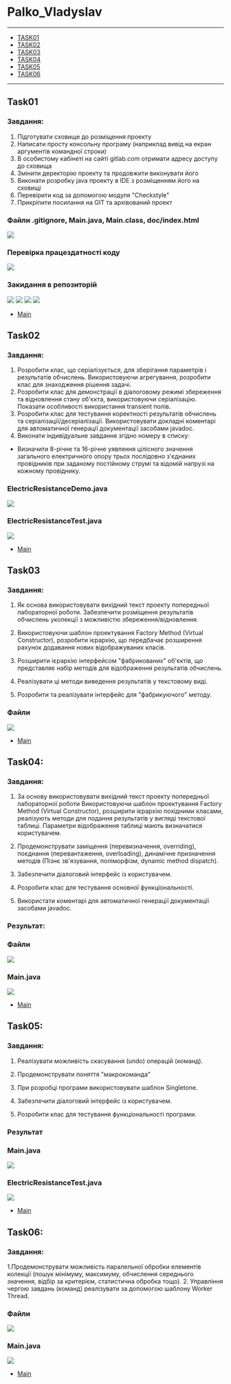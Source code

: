 # Palko_Vladyslav 
---
+ [TASK01](#Task01)
+ [TASK02](#Task02)
+ [TASK03](#Task03)
+ [TASK04](#Task04)
+ [TASK05](#Task05)
+ [TASK06](#Task06)

---
## Task01

### Завдання: 
1. Підготувати сховище до розміщення проекту
2. Написати просту консольну програму (наприклад вивід на екран аргументів командної строки)
3. В особистому кабінеті на сайті gitlab.com отримати адресу доступу до сховища
4. Змінити деректорію проекту та продовжити виконувати його
5. Виконати розробку java проекту в IDE з розміщенням його на сховищі
6. Перевірити код за допомогою модуля "Checkstyle"
7. Прикріпити посилання на GIT та архівований проект

### Файли .gitignore, Main.java, Main.class, doc/index.html

<img src="https://github.com/Stickki/Palko/blob/2e6c8ec36dd01873dce5e929ec9627658e3635ca/img/1_5.jpg" />

### Перевірка працездатності коду

<img src="https://github.com/Stickki/Palko/blob/2e6c8ec36dd01873dce5e929ec9627658e3635ca/img/1_1.jpg" />

### Закидання в репозиторій

<img src="https://github.com/Stickki/Palko/blob/2e6c8ec36dd01873dce5e929ec9627658e3635ca/img/1_2.jpg"/>
<img src="https://github.com/Stickki/Palko/blob/2e6c8ec36dd01873dce5e929ec9627658e3635ca/img/1_3.jpg"/>
<img src="https://github.com/Stickki/Palko/blob/2e6c8ec36dd01873dce5e929ec9627658e3635ca/img/1_4.jpg"/>
<img src="https://github.com/Stickki/Palko/blob/2e6c8ec36dd01873dce5e929ec9627658e3635ca/img/1_6.jpg"/>

+ [Main](#Palko_Vladyslav)

## Task02

### Завдання:
1. Розробити клас, що серіалізується, для зберігання параметрів і результатів
обчислень. Використовуючи агрегування, розробити клас для знаходження рішення
задачі. 
2. Розробити клас для демонстрації в діалоговому режимі збереження та
відновлення стану об'єкта, використовуючи серіалізацію. Показати особливості
використання transient полів. 
3. Розробити клас для тестування коректності результатів обчислень та
серіалізації/десеріалізації. Використовувати докладні коментарі для автоматичної генерації
документації засобами javadoc.
4. Виконати індивідуальне завдання згідно номеру в списку:
- Визначити 8-річне та 16-річне уявлення цілісного значення загального електричного опору трьох послідовно з'єднаних провідників при заданому постійному струмі та відомій напрузі на кожному провіднику.


### ElectricResistanceDemo.java
<img src="https://github.com/Stickki/Palko/blob/ebad4e7b6d2d3e9dc227e10f27d87ad4dd4bade1/img/2_1.jpg"/>

### ElectricResistanceTest.java
<img src="https://github.com/Stickki/Palko/blob/ebad4e7b6d2d3e9dc227e10f27d87ad4dd4bade1/img/2_2.jpg"/>

+ [Main](#Palko_Vladyslav)

## Task03

### Завдання:

1. Як основа використовувати вихідний текст проекту попередньої лабораторної роботи. Забезпечити розміщення результатів обчислень уколекції з можливістю збереження/відновлення.

2. Використовуючи шаблон проектування Factory Method (Virtual Constructor), розробити ієрархію, що передбачає розширення рахунок додавання
нових відображуваних класів.

3. Розширити ієрархію інтерфейсом "фабрикованих" об'єктів, що представляє набір методів для відображення результатів обчислень.

4. Реалізувати ці методи виведення результатів у текстовому виді.

5. Розробити та реалізувати інтерфейс для "фабрикуючого" методу.
 
### Файли

<img src="https://github.com/Stickki/Palko/blob/ebad4e7b6d2d3e9dc227e10f27d87ad4dd4bade1/img/3_1.jpg"/>

+ [Main](#Palko_Vladyslav)

## Task04:

### Завдання:

1. За основу використовувати вихідний текст проекту попередньої лабораторної роботи Використовуючи шаблон проектування Factory Method
(Virtual Constructor), розширити ієрархію похідними класами, реалізують методи для подання результатів у вигляді текстової
таблиці. Параметри відображення таблиці мають визначатися користувачем.

2. Продемонструвати заміщення (перевизначення, overriding), поєднання (перевантаження, overloading), динамічне призначення методів
(Пізнє зв'язування, поліморфізм, dynamic method dispatch).

3. Забезпечити діалоговий інтерфейс із користувачем.

4. Розробити клас для тестування основної функціональності.

5. Використати коментарі для автоматичної генерації документації засобами javadoc.

### Результат:

### Файли

<img src="https://github.com/Stickki/Palko/blob/ebad4e7b6d2d3e9dc227e10f27d87ad4dd4bade1/img/4_1.jpg" />

### Main.java

<img src="https://github.com/Stickki/Palko/blob/ebad4e7b6d2d3e9dc227e10f27d87ad4dd4bade1/img/4_2.jpg" />

+ [Main](#Palko_Vladyslav)

## Task05:

### Завдання:

1. Реалізувати можливість скасування (undo) операцій (команд).

2. Продемонструвати поняття "макрокоманда"

3. При розробці програми використовувати шаблон Singletone.

4. Забезпечити діалоговий інтерфейс із користувачем.

5. Розробити клас для тестування функціональності програми.

### Результат

### Main.java

<img src="https://github.com/Stickki/Palko/blob/ed376fa285078820f32a9681b270324968e34b56/img/5_1.jpg" />

### ElectricResistanceTest.java

<img src="https://github.com/Stickki/Palko/blob/ed376fa285078820f32a9681b270324968e34b56/img/5_2.jpg" />

+ [Main](#Palko_Vladyslav)

## Task06:

### Завдання:

1.Продемонструвати можливість паралельної обробки елементів колекції (пошук мінімуму, максимуму, обчислення середнього значення, відбір за критерієм, статистична обробка тощо).
2. Управління чергою завдань (команд) реалізувати за допомогою шаблону Worker Thread.

### Файли

<img src="https://github.com/Stickki/Palko/blob/0a39ca6dfb0bd00f75f87a74a4db6ff5a22e3d37/img/6_1.jpg" />

### Main.java

<img src="https://github.com/Stickki/Palko/blob/0a39ca6dfb0bd00f75f87a74a4db6ff5a22e3d37/img/6_2.jpg" />

+ [Main](#Palko_Vladyslav)
